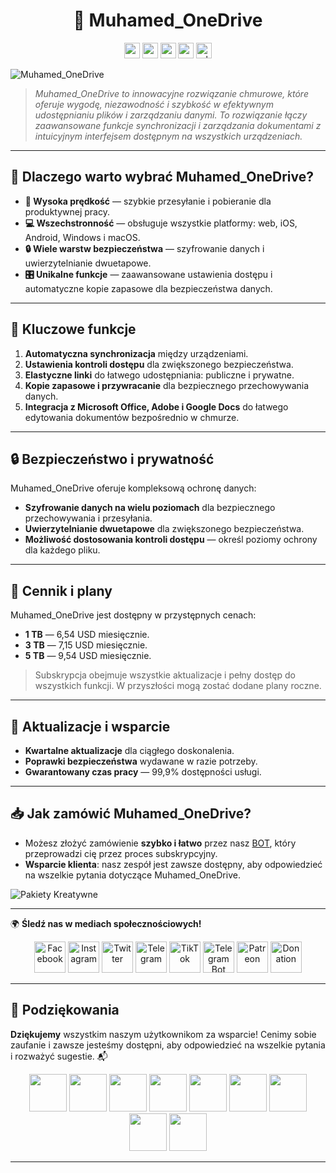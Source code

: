 <h1 align="center">🎨 Muhamed_OneDrive</h1>

<div align="center">
  <a href="https://github.com/AndreMuhamed/Muhamed_Pro-Suite/blob/main/README.md" target="_blank"><img src="https://github.com/AndreMuhamed/Muhamed_Pro-Suite/blob/main/Language/298434_russia_russia.png?raw=true" alt="ru" width="25" height="25"></a>
  <a href="https://github.com/AndreMuhamed/Muhamed_Pro-Suite/blob/main/README_Ukrainian.md" target="_blank"><img src="https://github.com/AndreMuhamed/Muhamed_Pro-Suite/blob/main/Language/298489_ukraine_ukraine.png?raw=true" alt="ua" width="25" height="25"></a>
  <a href="https://github.com/AndreMuhamed/Muhamed_Pro-Suite/blob/main/README_English.md" target="_blank"><img src="https://github.com/AndreMuhamed/Muhamed_Pro-Suite/blob/main/Language/298478_kingdom_united_kingdom_united.png?raw=true" alt="en" width="25" height="25"></a>
  <a href="https://github.com/AndreMuhamed/Muhamed_Pro-Suite/blob/main/README_Canadian.md" target="_blank"><img src="https://github.com/AndreMuhamed/Muhamed_Pro-Suite/blob/main/Language/298562_canada_canada.png?raw=true" alt="cn" width="25" height="25"></a>
  <a href="https://github.com/AndreMuhamed/Muhamed_Pro-Suite/blob/main/README_Polish.md" target="_blank"><img src="https://github.com/AndreMuhamed/Muhamed_Pro-Suite/blob/main/Language/298479_poland_poland.png?raw=true" alt="pl" width="25" height="25"></a>
</div>

![Muhamed_OneDrive](https://github.com/AndreMuhamed/Muhamed_Pro-Suite/blob/main/Plug-photo/%D0%A8%D0%B0%D0%B1%D0%BA%D0%B0%D0%9C%D1%83%D1%85%D0%B0%D0%BC%D0%B5%D0%B4%D0%B0copyRU.jpg?raw=true)

> *Muhamed_OneDrive to innowacyjne rozwiązanie chmurowe, które oferuje wygodę, niezawodność i szybkość w efektywnym udostępnianiu plików i zarządzaniu danymi. To rozwiązanie łączy zaawansowane funkcje synchronizacji i zarządzania dokumentami z intuicyjnym interfejsem dostępnym na wszystkich urządzeniach.*

---

## 📌 Dlaczego warto wybrać Muhamed_OneDrive?

- **🚀 Wysoka prędkość** — szybkie przesyłanie i pobieranie dla produktywnej pracy.
- **💻 Wszechstronność** — obsługuje wszystkie platformy: web, iOS, Android, Windows i macOS.
- **🔒 Wiele warstw bezpieczeństwa** — szyfrowanie danych i uwierzytelnianie dwuetapowe.
- **🎛 Unikalne funkcje** — zaawansowane ustawienia dostępu i automatyczne kopie zapasowe dla bezpieczeństwa danych.

---

## 🎯 Kluczowe funkcje

1. **Automatyczna synchronizacja** między urządzeniami.
2. **Ustawienia kontroli dostępu** dla zwiększonego bezpieczeństwa.
3. **Elastyczne linki** do łatwego udostępniania: publiczne i prywatne.
4. **Kopie zapasowe i przywracanie** dla bezpiecznego przechowywania danych.
5. **Integracja z Microsoft Office, Adobe i Google Docs** do łatwego edytowania dokumentów bezpośrednio w chmurze.

---

## 🔒 Bezpieczeństwo i prywatność

Muhamed_OneDrive oferuje kompleksową ochronę danych:
- **Szyfrowanie danych na wielu poziomach** dla bezpiecznego przechowywania i przesyłania.
- **Uwierzytelnianie dwuetapowe** dla zwiększonego bezpieczeństwa.
- **Możliwość dostosowania kontroli dostępu** — określ poziomy ochrony dla każdego pliku.

---

## 💸 Cennik i plany

Muhamed_OneDrive jest dostępny w przystępnych cenach:
- **1 TB** — 6,54 USD miesięcznie.
- **3 TB** — 7,15 USD miesięcznie.
- **5 TB** — 9,54 USD miesięcznie.

> Subskrypcja obejmuje wszystkie aktualizacje i pełny dostęp do wszystkich funkcji. W przyszłości mogą zostać dodane plany roczne.

---

## 🔄 Aktualizacje i wsparcie

- **Kwartalne aktualizacje** dla ciągłego doskonalenia.
- **Poprawki bezpieczeństwa** wydawane w razie potrzeby.
- **Gwarantowany czas pracy** — 99,9% dostępności usługi.

---

## 📥 **Jak zamówić Muhamed_OneDrive?**

- Możesz złożyć zamówienie **szybko i łatwo** przez nasz [BOT](https://t.me/ProManagerss_bot), który przeprowadzi cię przez proces subskrypcyjny.
- **Wsparcie klienta**: nasz zespół jest zawsze dostępny, aby odpowiedzieć na wszelkie pytania dotyczące Muhamed_OneDrive.

![Pakiety Kreatywne](https://github.com/AndreMuhamed/Muhamed_Pro-Suite/blob/main/Plug-photo/601155207247725.66d9f201ba38e.gif?raw=true)

---

🌍 **Śledź nas w mediach społecznościowych!**
<div align="center">
  <a href="https://www.facebook.com/andremuhamedd" target="_blank"><img src="https://github.com/AndreMuhamed/Muhamed_Pro-Suite/blob/main/Social%20networks/Facebook.png?raw=true" alt="Facebook" width="50" height="50"></a>
  <a href="https://www.instagram.com/admirall_times" target="_blank"><img src="https://github.com/AndreMuhamed/Muhamed_Pro-Suite/blob/main/Social%20networks/Instagram.png?raw=true" alt="Instagram" width="50" height="50"></a>
  <a href="https://twitter.com/Andremuhamed" target="_blank"><img src="https://github.com/AndreMuhamed/Muhamed_Pro-Suite/blob/main/Social%20networks/Twitter.png?raw=true" alt="Twitter" width="50" height="50"></a>
  <a href="https://t.me/andremuhamedd" target="_blank"><img src="https://github.com/AndreMuhamed/Muhamed_Pro-Suite/blob/main/Social%20networks/Telegram.png?raw=true" alt="Telegram" width="50" height="50"></a>
  <a href="https://www.tiktok.com/@andremuhamedd" target="_blank"><img src="https://github.com/AndreMuhamed/Muhamed_Pro-Suite/blob/main/Social%20networks/TikTok.png?raw=true" alt="TikTok" width="50" height="50"></a>
  <a href="https://t.me/ProManagerss_bot" target="_blank"><img src="https://github.com/AndreMuhamed/Muhamed_Pro-Suite/blob/main/Social%20networks/Boat.png?raw=true" alt="Telegram Bot" width="50" height="50"></a>
  <a href="https://www.patreon.com/andremuhamad" target="_blank"><img src="https://github.com/AndreMuhamed/Muhamed_Pro-Suite/blob/main/Social%20networks/Patreon.png?raw=true" alt="Patreon" width="50" height="50"></a>
  <a href="https://www.donationalerts.com/r/andremuhamad" target="_blank"><img src="https://github.com/AndreMuhamed/Muhamed_Pro-Suite/blob/main/Social%20networks/Donation.png?raw=true" alt="Donation" width="50" height="50"></a>
</div>

---

## 🙏 **Podziękowania**

**Dziękujemy** wszystkim naszym użytkownikom za wsparcie! Cenimy sobie zaufanie i zawsze jesteśmy dostępni, aby odpowiedzieć na wszelkie pytania i rozważyć sugestie. 📬

<div align="center">
    <img src="https://github.com/AndreMuhamed/Muhamed_Pro-Suite/blob/main/Author%20thank%20you/images.jpg?raw=true" width="60" height="60" />
    <img src="https://github.com/AndreMuhamed/Muhamed_Pro-Suite/blob/main/Author%20thank%20you/1679679686187592531.png?raw=true" width="60" height="60" />
    <img src="https://github.com/AndreMuhamed/Muhamed_Pro-Suite/blob/main/Author%20thank%20you/1698456437194820220.png?raw=true" width="60" height="60" />
    <img src="https://github.com/AndreMuhamed/Muhamed_Pro-Suite/blob/main/Author%20thank%20you/4397650.png?raw=true" width="60" height="60" />
    <img src="https://github.com/AndreMuhamed/Muhamed_Pro-Suite/blob/main/Author%20thank%20you/03795b33fa996a497187f1d9fb864035.jpg?raw=true" width="60" height="60" />
    <img src="https://github.com/AndreMuhamed/Muhamed_Pro-Suite/blob/main/Author%20thank%20you/4499534.png?raw=true" width="60" height="60" />
    <img src="https://github.com/AndreMuhamed/Muhamed_Pro-Suite/blob/main/Author%20thank%20you/c8fcdb7e4656ff95aa29067c6ce4dc85.png?raw=true" width="60" height="60" />
    <img src="https://github.com/AndreMuhamed/Muhamed_Pro-Suite/blob/main/Author%20thank%20you/kartinka-na-avatarki-dlya-geymer.png?raw=true" width="60" height="60" />
    <img src="https://github.com/AndreMuhamed/Muhamed_Pro-Suite/blob/main/Author%20thank%20you/1680581226_kartinki-pibig-info-p-prikolnie-kartinki-v-stim-arti-3.jpg?raw=true" width="60" height="60" />
</div>

---
